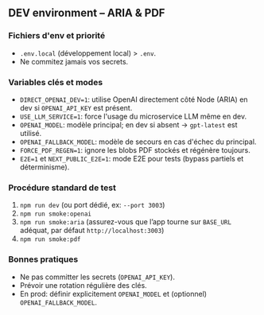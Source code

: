 ## DEV environment – ARIA & PDF

### Fichiers d'env et priorité

- `.env.local` (développement local) > `.env`.
- Ne commitez jamais vos secrets.

### Variables clés et modes

- `DIRECT_OPENAI_DEV=1`: utilise OpenAI directement côté Node (ARIA) en dev si `OPENAI_API_KEY` est présent.
- `USE_LLM_SERVICE=1`: force l'usage du microservice LLM même en dev.
- `OPENAI_MODEL`: modèle principal; en dev si absent → `gpt-latest` est utilisé.
- `OPENAI_FALLBACK_MODEL`: modèle de secours en cas d'échec du principal.
- `FORCE_PDF_REGEN=1`: ignore les blobs PDF stockés et régénère toujours.
- `E2E=1` et `NEXT_PUBLIC_E2E=1`: mode E2E pour tests (bypass partiels et déterminisme).

### Procédure standard de test

1. `npm run dev` (ou port dédié, ex: `--port 3003`)
2. `npm run smoke:openai`
3. `npm run smoke:aria` (assurez-vous que l’app tourne sur `BASE_URL` adéquat, par défaut `http://localhost:3003`)
4. `npm run smoke:pdf`

### Bonnes pratiques

- Ne pas committer les secrets (`OPENAI_API_KEY`).
- Prévoir une rotation régulière des clés.
- En prod: définir explicitement `OPENAI_MODEL` et (optionnel) `OPENAI_FALLBACK_MODEL`.


